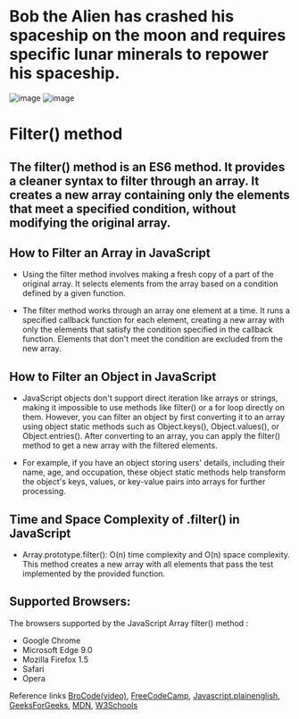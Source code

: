 # Bob the Alien has crashed his spaceship on the moon and requires specific lunar minerals to repower his spaceship.
![image](https://github.com/M0TS/filter-independent-project-/assets/151381549/b12788c0-622e-4561-8c45-092daae136ba)
![image](https://github.com/M0TS/filter-independent-project-/assets/151381549/e3de38da-2725-4413-bce0-c86c57ec4147)

# Filter() method
## The filter() method is an ES6 method. It provides a cleaner syntax to filter through an array. It creates a new array containing only the elements that meet a specified condition, without modifying the original array.

## How to Filter an Array in JavaScript
- Using the filter method involves making a fresh copy of a part of the original array. It selects elements from the array based on a condition defined by a given function.

- The filter method works through an array one element at a time. It runs a specified callback function for each element, creating a new array with only the elements that satisfy the condition specified in the callback function. Elements that don't meet the condition are excluded from the new array.



## How to Filter an Object in JavaScript
- JavaScript objects don't support direct iteration like arrays or strings, making it impossible to use methods like filter() or a for loop directly on them. However, you can filter an object by first converting it to an array using object static methods such as Object.keys(), Object.values(), or Object.entries(). After converting to an array, you can apply the filter() method to get a new array with the filtered elements.

- For example, if you have an object storing users' details, including their name, age, and occupation, these object static methods help transform the object's keys, values, or key-value pairs into arrays for further processing.

## Time and Space Complexity of .filter() in JavaScript
- Array.prototype.filter(): O(n) time complexity and O(n) space complexity. This method creates a new array with all elements that pass the test implemented by the provided function.

## Supported Browsers:
The browsers supported by the JavaScript Array filter() method : 
- Google Chrome
- Microsoft Edge 9.0
- Mozilla Firefox 1.5
- Safari
- Opera

Reference links
[BroCode(video)](https://www.youtube.com/watch?v=VvSEKHKFvpQ),
[FreeCodeCamp](https://www.freecodecamp.org/news/filter-arrays-in-javascript/),
[Javascript.plainenglish](https://javascript.plainenglish.io/understanding-time-and-space-complexity-of-common-javascript-built-in-methods-39a3285a6409),
[GeeksForGeeks](https://www.geeksforgeeks.org/javascript-array-filter-method/#),
[MDN](https://developer.mozilla.org/en-US/docs/Web/JavaScript/Reference/Global_Objects/Array/filter),
[W3Schools](https://www.w3schools.com/jsref/jsref_filter.asp)






